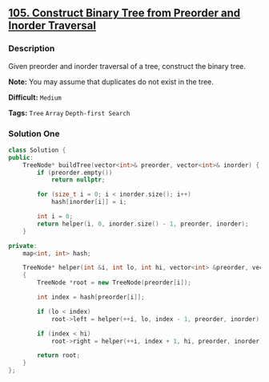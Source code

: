 ## [105. Construct Binary Tree from Preorder and Inorder Traversal](https://leetcode.com/problems/construct-binary-tree-from-preorder-and-inorder-traversal/description/)

### Description

Given preorder and inorder traversal of a tree, construct the binary tree.

**Note:**
You may assume that duplicates do not exist in the tree.

**Difficult:** `Medium`

**Tags:** `Tree` `Array` `Depth-first Search`

### Solution One

```c++
class Solution {
public:
    TreeNode* buildTree(vector<int>& preorder, vector<int>& inorder) {
        if (preorder.empty())
            return nullptr;

        for (size_t i = 0; i < inorder.size(); i++)
            hash[inorder[i]] = i;

        int i = 0;
        return helper(i, 0, inorder.size() - 1, preorder, inorder);
    }

private:
    map<int, int> hash;

    TreeNode* helper(int &i, int lo, int hi, vector<int> &preorder, vector<int> &inorder)
    {
        TreeNode *root = new TreeNode(preorder[i]);

        int index = hash[preorder[i]];

        if (lo < index)
            root->left = helper(++i, lo, index - 1, preorder, inorder);

        if (index < hi)
            root->right = helper(++i, index + 1, hi, preorder, inorder);

        return root;
    }
};
```
